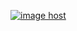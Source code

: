 <a href="https://imgbox.com/9NFiOBIc" target="_blank"><img src="https://thumbs2.imgbox.com/c6/01/9NFiOBIc_t.png" alt="image host"/></a>
